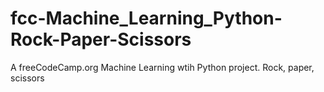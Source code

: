 # fcc-Machine_Learning_Python-Rock-Paper-Scissors
A freeCodeCamp.org Machine Learning wtih Python project. Rock, paper, scissors
